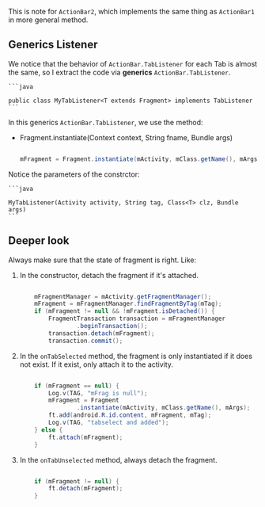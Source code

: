 This is note for `ActionBar2`, which implements the same thing as `ActionBar1` in more general method.


## Generics Listener
We notice that the behavior of `ActionBar.TabListener` for each Tab is almost the same, so I extract the code via **generics** `ActionBar.TabListener`.

	```java
	
	public class MyTabListener<T extends Fragment> implements TabListener 
	```

In this generics `ActionBar.TabListener`, we use the method:

- Fragment.instantiate(Context context, String fname, Bundle args)
 	
	```java

	mFragment = Fragment.instantiate(mActivity, mClass.getName(), mArgs);
	```

Notice the parameters of the constrctor:

	```java

	MyTabListener(Activity activity, String tag, Class<T> clz, Bundle args)
	```

## Deeper look

Always make sure that the state of fragment is right. Like:

1. In the constructor, detach the fragment if it's attached.
	
	```java
	
		mFragmentManager = mActivity.getFragmentManager();
		mFragment = mFragmentManager.findFragmentByTag(mTag);
		if (mFragment != null && !mFragment.isDetached()) {
			FragmentTransaction transaction = mFragmentManager
					.beginTransaction();
			transaction.detach(mFragment);
			transaction.commit();
	```

2. In the `onTabSelected` method, the fragment is only instantiated if it does not exist. If it exist, only attach it to the activity.
	
	```java
	
		if (mFragment == null) {
			Log.v(TAG, "mFrag is null");
			mFragment = Fragment
					.instantiate(mActivity, mClass.getName(), mArgs);
			ft.add(android.R.id.content, mFragment, mTag);
			Log.v(TAG, "tabselect and added");
		} else {
			ft.attach(mFragment);
		}
	```

3. In the `onTabUnselected` method, always detach the fragment.
	
	```java
	
		if (mFragment != null) {
			ft.detach(mFragment);
		}
	```
